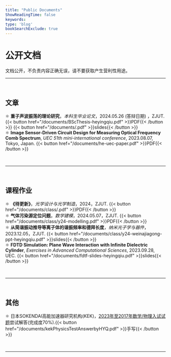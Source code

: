 ```yaml
---
title: "Public Documents"
ShowReadingTime: false
keywords:
type: 'blog'
bookSearchExclude: true
---
```


# 公开文档

文档公开，不负责内容正确无误，请不要获取产生营利性用途。

---

<br>

## 文章

⚛️ **重子声波振荡的理论研究**，*本科生毕业论文*，2024.05.26 (答辩日期) ，ZJUT. {{< button href="/documents/BScThesis-heyingqiu.pdf" >}}PDF{{< /button >}} {{< button href="/documents/.pdf" >}}slides{{< /button >}} <br>
⚛️ **Image Sensor-Driven Circuit Design for Measuring Optical Frequency Comb Spectrum**, *UEC 51th mini-international conference*, 2023.08.07, Tokyo, Japan. {{< button href="/documents/he-uec-paper.pdf" >}}PDF{{< /button >}}

<br>

---

<br>

## 课程作业

⚛️ **《待更新》**，*光学设计与光学制造*，2024，ZJUT. {{< button href="/documents/class/.pdf" >}}PDF{{< /button >}} <br>
⚛️ **气体污染源定位问题**，*数学建模*，2024.05.07，ZJUT. {{< button href="/documents/class/y24-modelling.pdf" >}}PDF{{< /button >}} <br>
⚛️ **从简谐振动推导等离子体的谐振频率和德拜长度**，*纳米光子学与器件*，2023.12.05，ZJUT. {{< button href="/documents/class/y24-weinajiagong-ppt-heyingqiu.pdf" >}}slides{{< /button >}} <br>
⚛️ **FDTD Simulation: Plane Wave Interaction with Infinite Dielectric Cylinder**, *Exercises in Advanced Computational Sciences*, 2023.09.28, UEC. {{< button href="/documents/fdtf-slides-heyingqiu.pdf" >}}slides{{< /button >}}


<br>

---

<br>

## 其他

⚛️ 日本SOKENDAI高能加速器研究机构(KEK)，[2023年至2017年数学/物理入试试题](https://www.kek.jp/ja/education/graduate/sokendai/admission)尝试解答(完成度70%).{{< button href="/documents/kekPhysicsTestAnswerbyHYQ.pdf" >}}手写{{< /button >}} 

<br>

---